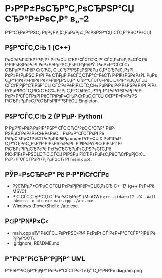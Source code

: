 ﻿# Р›Р°Р±РѕСЂР°С‚РѕСЂРЅР°СЏ СЂР°Р±РѕС‚Р° в„–2

Р’Р°СЂРёР°РЅС‚: РђРўРЎ (С‚РµР»РµС„РѕРЅРЅР°СЏ СЃС‚Р°РЅС†РёСЏ)

## Р§Р°СЃС‚СЊ 1 (C++)
РџСЂРѕРіСЂР°РјРјР° РґР»СЏ СЂР°СЃС‡С‘С‚Р° СЃС‚РѕРёРјРѕСЃС‚Рё Р·РІРѕРЅРєРѕРІ РєР»РёРµРЅС‚РѕРІ РђРўРЎ.
РљР»Р°СЃСЃС‹ СЂРµР°Р»РёР·СѓСЋС‚ С…СЂР°РЅРµРЅРёРµ С‚Р°СЂРёС„РѕРІ, РєР»РёРµРЅС‚РѕРІ Рё СЂРµРіРёСЃС‚СЂР°С†РёСЋ Р·РІРѕРЅРєРѕРІ. 
РџРѕ С„Р°РјРёР»РёРё РєР»РёРµРЅС‚Р° СЂР°СЃСЃС‡РёС‚С‹РІР°РµС‚СЃСЏ СЃСѓРјРјР°СЂРЅР°СЏ СЃС‚РѕРёРјРѕСЃС‚СЊ РµРіРѕ Р·РІРѕРЅРєРѕРІ РїРѕ РґРµР№СЃС‚РІСѓСЋС‰РёРј С‚Р°СЂРёС„Р°Рј.
Р’ РѕРґРЅРѕРј РёР· РєР»Р°СЃСЃРѕРІ РёСЃРїРѕР»СЊР·СѓРµС‚СЃСЏ С€Р°Р±Р»РѕРЅ РїСЂРѕРµРєС‚РёСЂРѕРІР°РЅРёСЏ Singleton.

## Р§Р°СЃС‚СЊ 2 (Р‘РµР· Python)
Р РµР°Р»РёР·РѕРІР°РЅР° СЃС‚СЂСѓРєС‚СѓСЂР° РёР· РЅРµСЃРєРѕР»СЊРєРёС… РєР»Р°СЃСЃРѕРІ Рё РїРµСЂРµС‡РёСЃР»РµРЅРёРµ enum РґР»СЏ С‚РёРїРѕРІ С‚Р°СЂРёС„РѕРІ/Р·РІРѕРЅРєРѕРІ.
Р’РІРѕРґ/РІС‹РІРѕРґ Рё РїСЂРѕРІРµСЂРєРё РєРѕСЂСЂРµРєС‚РЅРѕСЃС‚Рё РІС‹РїРѕР»РЅСЏСЋС‚СЃСЏ РІРЅРµ РїСЂРѕРµРєС‚РёСЂСѓРµРјС‹С… РєР»Р°СЃСЃРѕРІ (РјРµРЅСЋ РІ main.cpp).

## РЎР±РѕСЂРєР° Рё Р·Р°РїСѓСЃРє
- РўСЂРµР±СѓРµС‚СЃСЏ РєРѕРјРїРёР»СЏС‚РѕСЂ C++17 (g++ РёР»Рё MSVC).
- Р‘С‹СЃС‚СЂР°СЏ СЃР±РѕСЂРєР° (MinGW):
`
g++ -std=c++17 -O2 -Wall -Wextra -o atc.exe main.cpp
./atc.exe
`
- Windows (PowerShell): ./atc.exe.

## Р¤Р°Р№Р»С‹
- main.cpp вЂ” РёСЃС…РѕРґРЅС‹Р№ РєРѕРґ СЃ РєР»Р°СЃСЃР°РјРё Рё РјРµРЅСЋ.
- .gitignore, README.md.

## Р”РёР°РіСЂР°РјРјР° UML
Р”РёР°РіСЂР°РјРјР° РєР»Р°СЃСЃРѕРІ вЂ” С„Р°Р№Р» diagram.png.